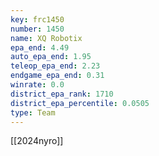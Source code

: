 ```yaml
---
key: frc1450
number: 1450
name: XQ Robotix
epa_end: 4.49
auto_epa_end: 1.95
teleop_epa_end: 2.23
endgame_epa_end: 0.31
winrate: 0.0
district_epa_rank: 1710
district_epa_percentile: 0.0505
type: Team
---
```

[[2024nyro]]
